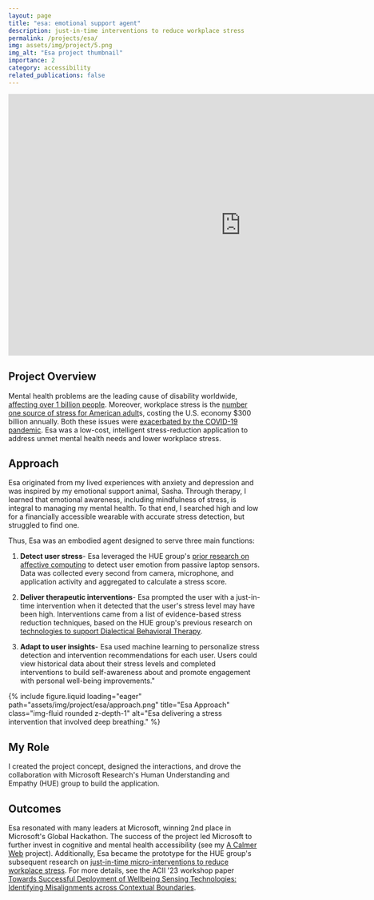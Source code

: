 ```yaml
---
layout: page
title: "esa: emotional support agent"
description: just-in-time interventions to reduce workplace stress
permalink: /projects/esa/
img: assets/img/project/5.png
img_alt: "Esa project thumbnail"
importance: 2
category: accessibility
related_publications: false
---
```

<div class="row">
    <div class="col-sm mt-3 mt-md-0">
        <div class="project-image">
            <iframe
                src="https://www.youtube.com/embed/1JuiYTbozD8"
                width="930"
                height="523.13"
                frameborder="0"
                allowfullscreen="true"
                title="Esa project pitch video">
            </iframe>
        </div>
    </div>
</div>

## Project Overview
Mental health problems are the leading cause of disability worldwide, <a href="https://pubmed.ncbi.nlm.nih.gov/30729322/" target="_blank">affecting over 1 billion people</a>. Moreover, workplace stress is the <a href="https://www.stress.org/workplace-stress" target="_blank">number one source of stress for American adult</a>s, costing the U.S. economy $300 billion annually. Both these issues were <a href="https://www.ncbi.nlm.nih.gov/pmc/articles/PMC7260522/" target="_blank">exacerbated by the COVID-19 pandemic</a>. Esa was a low-cost, intelligent stress-reduction application to address unmet mental health needs and lower workplace stress.

## Approach
Esa originated from my lived experiences with anxiety and depression and was inspired by my emotional support animal, Sasha. Through therapy, I learned that emotional awareness, including mindfulness of stress, is integral to managing my mental health. To that end, I searched high and low for a financially accessible wearable with accurate stress detection, but struggled to find one.

Thus, Esa was an embodied agent designed to serve three main functions: 

1. <strong>Detect user stress</strong>- Esa leveraged the HUE group's <a href= "https://arxiv.org/pdf/1903.12133.pdf" target="_blank">prior research on affective computing</a> to detect user emotion from passive laptop sensors. Data was collected every second from camera, microphone, and application activity and aggregated to calculate a stress score.

2. <strong>Deliver therapeutic interventions</strong>- Esa prompted the user with a just-in-time intervention when it detected that the user's stress level may have been high. Interventions came from a list of evidence-based stress reduction techniques, based on the HUE group's previous research on <a href="https://www.microsoft.com/en-us/research/uploads/prod/2018/03/pn3413-paper.pdf" target="_blank">technologies to support Dialectical Behavioral Therapy</a>.

3. <strong>Adapt to user insights</strong>- Esa used machine learning to personalize stress detection and intervention recommendations for each user. Users could view historical data about their stress levels and completed interventions to build self-awareness about and promote engagement with personal well-being improvements."
<div class="row">
    <div class="col-sm mt-3 mt-md-0">
        {% include figure.liquid loading="eager" path="assets/img/project/esa/approach.png" title="Esa Approach" class="img-fluid rounded z-depth-1" alt="Esa delivering a stress intervention that involved deep breathing." %}
    </div>
</div>

## My Role
I created the project concept, designed the interactions, and drove the collaboration with Microsoft Research's Human Understanding and Empathy (HUE) group to build the application.

## Outcomes
Esa resonated with many leaders at Microsoft, winning 2nd place in Microsoft's Global Hackathon. The success of the project led Microsoft to further invest in cognitive and mental health accessibility (see my <a href="/projects/calmerweb/" target="_blank">A Calmer Web</a> project). Additionally, Esa became the prototype for the HUE group's subsequent research on <a href="https://www.microsoft.com/en-us/research/uploads/prod/2022/10/Stress_Sensing_2022.pdf" target="_blank">just-in-time micro-interventions to reduce workplace stress</a>. For more details, see the ACII '23 workshop paper <a href="https://www.microsoft.com/en-us/research/uploads/prod/2023/10/ACII_2023_mWell__Challenges_of_Deploying_Wellbeing_Sensing.pdf" target="_blank">Towards Successful Deployment of Wellbeing Sensing Technologies: Identifying Misalignments across Contextual Boundaries</a>.
